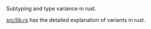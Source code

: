 Subtyping and type variance in rust.

[src/lib.rs](https://github.com/NishanthSpShetty/crust_of_rust/blob/main/strtok/src/lib.rs) has the detailed explanation of variants in rust.
